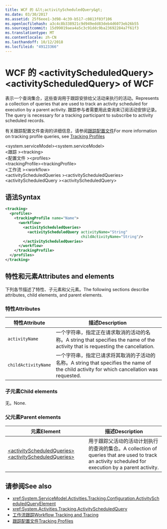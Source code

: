 ```yaml
---
title: WCF 的 &lt;activityScheduledQuery&gt;
ms.date: 03/30/2017
ms.assetid: 25f6eee1-3d98-4c39-b517-c0813f03f106
ms.openlocfilehash: a3c4c8b338921c9d949edd83deb4d6073eb26b55
ms.sourcegitcommit: 15d99019aea4a5c3c91ddc9ba23692284a7f61f3
ms.translationtype: MT
ms.contentlocale: zh-CN
ms.lasthandoff: 10/12/2018
ms.locfileid: "49123366"
---
```

# <a name="ltactivityscheduledquerygt-of-wcf"></a><span data-ttu-id="585d8-102">WCF 的 &lt;activityScheduledQuery&gt;</span><span class="sxs-lookup"><span data-stu-id="585d8-102">&lt;activityScheduledQuery&gt; of WCF</span></span>

<span data-ttu-id="585d8-103">表示一个查询集合，这些查询用于跟踪安排给父活动来执行的活动。</span><span class="sxs-lookup"><span data-stu-id="585d8-103">Represents a collection of queries that are used to track an activity scheduled for execution by a parent activity.</span></span> <span data-ttu-id="585d8-104">跟踪参与者需要用此查询来订阅活动安排记录。</span><span class="sxs-lookup"><span data-stu-id="585d8-104">The query is necessary for a tracking participant to subscribe to activity scheduled records.</span></span>  
  
<span data-ttu-id="585d8-105">有关跟踪配置文件查询的详细信息，请参阅[跟踪配置文件](../../../../../docs/framework/windows-workflow-foundation/tracking-profiles.md)</span><span class="sxs-lookup"><span data-stu-id="585d8-105">For more information on tracking profile queries, see [Tracking Profiles](../../../../../docs/framework/windows-workflow-foundation/tracking-profiles.md)</span></span>  
  
<span data-ttu-id="585d8-106">\<system.serviceModel></span><span class="sxs-lookup"><span data-stu-id="585d8-106">\<system.serviceModel></span></span>  
<span data-ttu-id="585d8-107">\<跟踪 ></span><span class="sxs-lookup"><span data-stu-id="585d8-107">\<tracking></span></span>  
<span data-ttu-id="585d8-108">\<配置文件 ></span><span class="sxs-lookup"><span data-stu-id="585d8-108">\<profiles></span></span>  
<span data-ttu-id="585d8-109">\<trackingProfile></span><span class="sxs-lookup"><span data-stu-id="585d8-109">\<trackingProfile></span></span>  
<span data-ttu-id="585d8-110">\<工作流 ></span><span class="sxs-lookup"><span data-stu-id="585d8-110">\<workflow></span></span>  
<span data-ttu-id="585d8-111">\<activityScheduledQueries ></span><span class="sxs-lookup"><span data-stu-id="585d8-111">\<activityScheduledQueries></span></span>  
<span data-ttu-id="585d8-112">\<activityScheduledQuery ></span><span class="sxs-lookup"><span data-stu-id="585d8-112">\<activityScheduledQuery></span></span>  
  
## <a name="syntax"></a><span data-ttu-id="585d8-113">语法</span><span class="sxs-lookup"><span data-stu-id="585d8-113">Syntax</span></span>  
  
```xml
<tracking>
  <profiles>
    <trackingProfile name="Name">
      <workflow>
        <activityScheduledQueries>
          <activityScheduledQuery activityName="String"   
                                  childActivityName="String"/>
        </activityScheduledQueries>
      </workflow>
    </trackingProfile>
  </profiles>
</tracking> 
```  
  
## <a name="attributes-and-elements"></a><span data-ttu-id="585d8-114">特性和元素</span><span class="sxs-lookup"><span data-stu-id="585d8-114">Attributes and elements</span></span>  

<span data-ttu-id="585d8-115">下列各节描述了特性、子元素和父元素。</span><span class="sxs-lookup"><span data-stu-id="585d8-115">The following sections describe attributes, child elements, and parent elements.</span></span>  
  
### <a name="attributes"></a><span data-ttu-id="585d8-116">特性</span><span class="sxs-lookup"><span data-stu-id="585d8-116">Attributes</span></span>  
  
|<span data-ttu-id="585d8-117">特性</span><span class="sxs-lookup"><span data-stu-id="585d8-117">Attribute</span></span>|<span data-ttu-id="585d8-118">描述</span><span class="sxs-lookup"><span data-stu-id="585d8-118">Description</span></span>|  
|---------------|-----------------|  
|`activityName`|<span data-ttu-id="585d8-119">一个字符串，指定正在请求取消的活动的名称。</span><span class="sxs-lookup"><span data-stu-id="585d8-119">A string that specifies the name of the activity that is requesting the cancellation.</span></span>|  
|`childActivityName`|<span data-ttu-id="585d8-120">一个字符串，指定已请求将其取消的子活动的名称。</span><span class="sxs-lookup"><span data-stu-id="585d8-120">A string that specifies the name of the child activity for which cancellation was requested.</span></span>|  
  
### <a name="child-elements"></a><span data-ttu-id="585d8-121">子元素</span><span class="sxs-lookup"><span data-stu-id="585d8-121">Child elements</span></span>

<span data-ttu-id="585d8-122">无。</span><span class="sxs-lookup"><span data-stu-id="585d8-122">None.</span></span>
  
### <a name="parent-elements"></a><span data-ttu-id="585d8-123">父元素</span><span class="sxs-lookup"><span data-stu-id="585d8-123">Parent elements</span></span>  
  
|<span data-ttu-id="585d8-124">元素</span><span class="sxs-lookup"><span data-stu-id="585d8-124">Element</span></span>|<span data-ttu-id="585d8-125">描述</span><span class="sxs-lookup"><span data-stu-id="585d8-125">Description</span></span>|  
|-------------|-----------------|  
|[<span data-ttu-id="585d8-126">\<activityScheduledQueries></span><span class="sxs-lookup"><span data-stu-id="585d8-126">\<activityScheduledQueries></span></span>](activityscheduledqueries-of-wcf.md)|<span data-ttu-id="585d8-127">用于跟踪父活动的活动计划执行的查询的集合。</span><span class="sxs-lookup"><span data-stu-id="585d8-127">A collection of queries that are used to track an activity scheduled for execution by a parent activity.</span></span>|  
  
## <a name="see-also"></a><span data-ttu-id="585d8-128">请参阅</span><span class="sxs-lookup"><span data-stu-id="585d8-128">See also</span></span>

- <xref:System.ServiceModel.Activities.Tracking.Configuration.ActivityScheduledQueryElement>
- <xref:System.Activities.Tracking.ActivityScheduledQuery>
- [<span data-ttu-id="585d8-129">工作流跟踪</span><span class="sxs-lookup"><span data-stu-id="585d8-129">Workflow Tracking and Tracing</span></span>](../../../../../docs/framework/windows-workflow-foundation/workflow-tracking-and-tracing.md)
- [<span data-ttu-id="585d8-130">跟踪配置文件</span><span class="sxs-lookup"><span data-stu-id="585d8-130">Tracking Profiles</span></span>](../../../../../docs/framework/windows-workflow-foundation/tracking-profiles.md)
